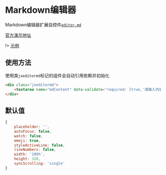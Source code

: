 # Markdown编辑器

Markdown编辑器扩展自控件[`editor.md`](https://github.com/pandao/editor.md)

[官方演示地址](https://pandao.github.io/editor.md/examples/index.html)

!> [示例](demo/jx-editor.html)

## 使用方法

使用类`jxeditormd`标记的组件会自动引用依赖并初始化
```html
<div class="jxeditormd">
    <textarea name="mdContent" data-validate="required: [true,'请输入内容']"></textarea>
</div>
```

## 默认值

```js
{
    placeholder: '',
    autoFocus: false,
    watch: false,
    emoji: true,
    styleActiveLine: false,
    lineNumbers: false,
    width: '100%',
    height: 320,
    syncScrolling: 'single'
}
```